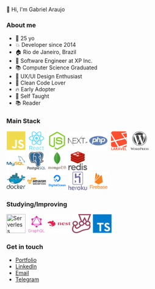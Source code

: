 👋 Hi, I'm Gabriel Araujo

### About me

- 🎉 25 yo
- 💥 Developer since 2014
- 🏠 Rio de Janeiro, Brazil
- 🚀 Software Engineer at XP Inc.
- 📚 Computer Science Graduated
- 💫 UX/UI Design Enthusiast
- 💙 Clean Code Lover
- 🔥 Early Adopter
- 🔫 Self Taught
- 📚 Reader

### Main Stack

<div>
  <img src="https://raw.githubusercontent.com/devicons/devicon/master/icons/javascript/javascript-plain.svg" title="Javascript" width="50" height="50" />
  <img src="https://raw.githubusercontent.com/devicons/devicon/master/icons/react/react-original-wordmark.svg" title="ReactJs" width="50" height="50" />
  <img src="https://raw.githubusercontent.com/devicons/devicon/master/icons/nodejs/nodejs-plain.svg" title="NodeJs" width="50" height="50" />
  <img src="https://raw.githubusercontent.com/devicons/devicon/master/icons/nextjs/nextjs-original-wordmark.svg" title="NextJs" width="50" height="50" />
  <img src="https://raw.githubusercontent.com/devicons/devicon/master/icons/php/php-plain.svg" title="PHP" width="50" height="50" />
  <img src="https://raw.githubusercontent.com/devicons/devicon/master/icons/laravel/laravel-plain-wordmark.svg" title="Laravel" width="50" height="50" />
  <img src="https://raw.githubusercontent.com/devicons/devicon/master/icons/wordpress/wordpress-plain-wordmark.svg" title="WordPress" width="50" height="50" />
</div>  

<div>  
  <img src="https://raw.githubusercontent.com/devicons/devicon/master/icons/mysql/mysql-original-wordmark.svg" title="MySQL" width="50" height="50" />
  <img src="https://raw.githubusercontent.com/devicons/devicon/master/icons/postgresql/postgresql-original-wordmark.svg" title="PostgreSQL" width="50" height="50" />
  <img src="https://raw.githubusercontent.com/devicons/devicon/master/icons/mongodb/mongodb-original-wordmark.svg" title="MongoDB" width="50" height="50" />
  <img src="https://raw.githubusercontent.com/devicons/devicon/master/icons/redis/redis-original-wordmark.svg" title="Redis" width="50" height="50" />
</div>

<div>  
  <img src="https://raw.githubusercontent.com/devicons/devicon/master/icons/docker/docker-original-wordmark.svg" title="Docker" width="50" height="50" />
  <img src="https://raw.githubusercontent.com/devicons/devicon/master/icons/amazonwebservices/amazonwebservices-original-wordmark.svg" title="Amazon Web Services" width="50" height="50" />
  <img src="https://raw.githubusercontent.com/devicons/devicon/master/icons/digitalocean/digitalocean-original-wordmark.svg" title="Digital Ocean" width="50" height="50" />
  <img src="https://raw.githubusercontent.com/devicons/devicon/master/icons/heroku/heroku-original-wordmark.svg" title="Heroku" width="50" height="50" />
  <img src="https://raw.githubusercontent.com/devicons/devicon/master/icons/firebase/firebase-plain-wordmark.svg" title="Firebase" width="50" height="50" />
</div>

### Studying/Improving

<div>
  <img src="https://user-images.githubusercontent.com/2752551/30405068-a7733b34-989e-11e7-8f66-7badaf1373ed.png" title="Serverless" width="50" height="50" />
  <img src="https://raw.githubusercontent.com/devicons/devicon/master/icons/graphql/graphql-plain-wordmark.svg" title="GraphQL" width="50" height="50" />
  <img src="https://raw.githubusercontent.com/devicons/devicon/master/icons/nestjs/nestjs-plain-wordmark.svg" title="NestJs" width="60" height="50" />
  <img src="https://raw.githubusercontent.com/devicons/devicon/master/icons/jest/jest-plain.svg" title="Jest" width="50" height="50" />
  <img src="https://raw.githubusercontent.com/devicons/devicon/master/icons/typescript/typescript-plain.svg" title="Typescript" width="50" height="50" />
</div>

### Get in touch

- [Portfolio](https://ogabrielaraujo.com.br/)
- [LinkedIn](https://www.linkedin.com/in/ogabrielaraujo/)
- [Email](mailto:gabriiel66@gmail.com)
- [Telegram](https://t.me/ogabrielaraujo)
